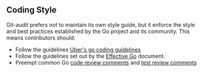 ## Coding Style
Git-audit prefers not to maintain its own style guide, but it enforce the style and best practices established by the Go project and its community. This means contributors should:
* Follow the guidelines [Uber's go coding guidelines](https://github.com/uber-go/guide/blob/master/style.md)
* Follow the guidelines set out by the [Effective Go](https://go.dev/doc/effective_go) document.
* Preempt common Go [code review comments](https://github.com/golang/go/wiki/CodeReviewComments) and [test review comments](https://github.com/golang/go/wiki/TestComments)